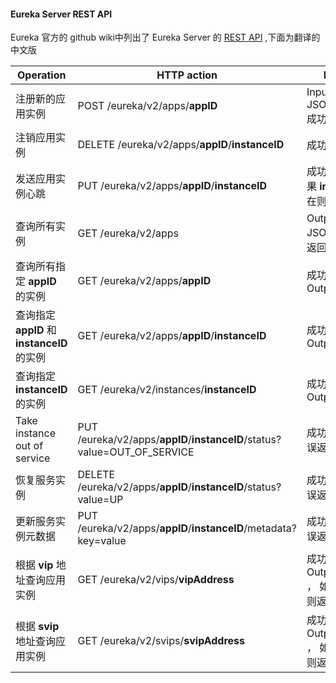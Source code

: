 #### Eureka Server REST API

Eureka 官方的 github wiki中列出了 Eureka Server 的 [REST API](https://github.com/Netflix/eureka/wiki/Eureka-REST-operations) ,下面为翻译的中文版

| **Operation**                            | **HTTP action**                                              | **Description**                                              |
| ---------------------------------------- | ------------------------------------------------------------ | ------------------------------------------------------------ |
| 注册新的应用实例                         | POST /eureka/v2/apps/**appID**                               | Input: JSON/XMLpayload 成功返回 204                          |
| 注销应用实例                             | DELETE /eureka/v2/apps/**appID**/**instanceID**              | 成功返回 200                                                 |
| 发送应用实例心跳                         | PUT /eureka/v2/apps/**appID**/**instanceID**                 | 成功返回 200 ，如果 **instanceID** 不存在则返回 404          |
| 查询所有实例                             | GET /eureka/v2/apps                                          | Output: JSON/XML，成功返回 200                               |
| 查询所有指定 **appID** 的实例            | GET /eureka/v2/apps/**appID**                                | 成功返回 200， Output: JSON/XML                              |
| 查询指定**appID** 和**instanceID**的实例 | GET /eureka/v2/apps/**appID**/**instanceID**                 | 成功返回 200，Output: JSON/XML                               |
| 查询指定**instanceID** 的实例            | GET /eureka/v2/instances/**instanceID**                      | 成功返回 200，Output: JSON/XML                               |
| Take instance out of service             | PUT /eureka/v2/apps/**appID**/**instanceID**/status?value=OUT_OF_SERVICE | 成功返回 200，错误返回 500                                   |
| 恢复服务实例                             | DELETE /eureka/v2/apps/**appID**/**instanceID**/status?value=UP | 成功返回 200，错误返回 500                                   |
| 更新服务实例元数据                       | PUT /eureka/v2/apps/**appID**/**instanceID**/metadata?key=value | 成功返回 200，错误返回 500                                   |
| 根据 **vip** 地址查询应用实例            | GET /eureka/v2/vips/**vipAddress**                           | 成功返回 200，Output: JSON/XML ， 如果 **vip** 不存在则返回 404 |
| 根据 **svip** 地址查询应用实例           | GET /eureka/v2/svips/**svipAddress**                         | 成功返回 200，Output: JSON/XML ， 如果 **svip** 不存在则返回 404 |